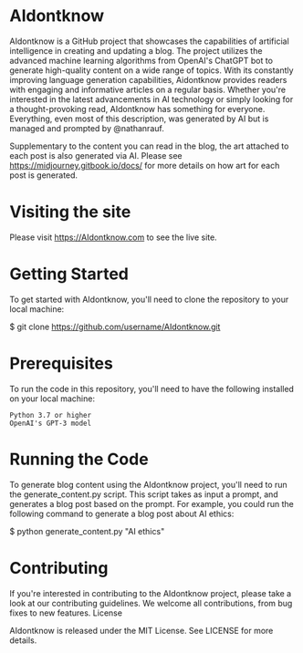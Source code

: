 # AIdontknow

AIdontknow is a GitHub project that showcases the capabilities of artificial intelligence in creating and updating a blog. The project utilizes the advanced machine learning algorithms from OpenAI's ChatGPT bot to generate high-quality content on a wide range of topics. With its constantly improving language generation capabilities, Aidontknow provides readers with engaging and informative articles on a regular basis. Whether you're interested in the latest advancements in AI technology or simply looking for a thought-provoking read, AIdontknow has something for everyone. Everything, even most of this description, was generated by AI but is managed and prompted by @nathanrauf.

Supplementary to the content you can read in the blog, the art attached to each post is also generated via AI. Please see https://midjourney.gitbook.io/docs/ for more details on how art for each post is generated.

# Visiting the site

Please visit https://AIdontknow.com to see the live site.

# Getting Started

To get started with AIdontknow, you'll need to clone the repository to your local machine:

$ git clone https://github.com/username/AIdontknow.git

# Prerequisites

To run the code in this repository, you'll need to have the following installed on your local machine:

    Python 3.7 or higher
    OpenAI's GPT-3 model

# Running the Code

To generate blog content using the AIdontknow project, you'll need to run the generate_content.py script. This script takes as input a prompt, and generates a blog post based on the prompt. For example, you could run the following command to generate a blog post about AI ethics:

$ python generate_content.py "AI ethics"

# Contributing

If you're interested in contributing to the AIdontknow project, please take a look at our contributing guidelines. We welcome all contributions, from bug fixes to new features.
License

AIdontknow is released under the MIT License. See LICENSE for more details.
